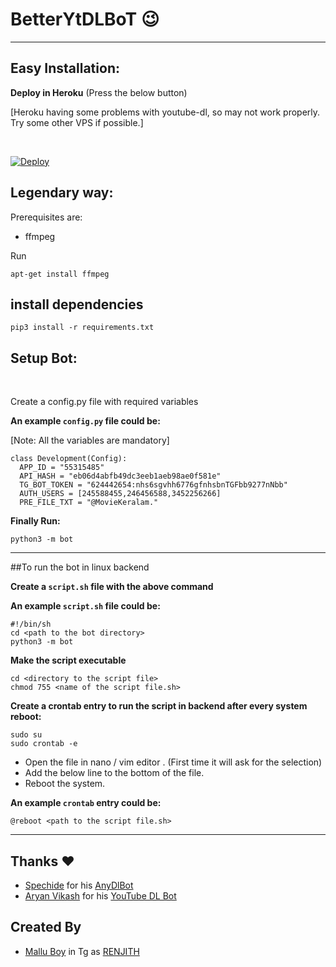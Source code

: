 # BetterYtDLBoT 😉

---
## Easy Installation:

**Deploy in Heroku** (Press the below button)

[Heroku having some problems with youtube-dl, so may not work properly. Try some other VPS if possible.]

<br />

[![Deploy](https://www.herokucdn.com/deploy/button.svg)](https://heroku.com/deploy?template=https://github.com/m4mallu/betterYTDLbot)

## Legendary way:

Prerequisites are:

  - ffmpeg

Run
<br />

    apt-get install ffmpeg

## install dependencies
    pip3 install -r requirements.txt


## Setup Bot:
<br />

Create a config.py file with required variables

**An example `config.py` file could be:**

[Note: All the variables are mandatory]

```python3
class Development(Config):
  APP_ID = "55315485"
  API_HASH = "eb06d4abfb49dc3eeb1aeb98ae0f581e"
  TG_BOT_TOKEN = "624442654:nhs6sgvhh6776gfnhsbnTGFbb9277nNbb"
  AUTH_USERS = [245588455,246456588,3452256266]
  PRE_FILE_TXT = "@MovieKeralam."
```
**Finally Run:**

    python3 -m bot

---
    
##To run the bot in linux backend

**Create a `script.sh` file with the above command**

**An example `script.sh` file could be:**

    #!/bin/sh
    cd <path to the bot directory>
    python3 -m bot

**Make the script executable**

    cd <directory to the script file>
    chmod 755 <name of the script file.sh>

**Create a crontab entry to run the script in backend after every system reboot:**

    sudo su
    sudo crontab -e
  - Open the file in nano / vim editor . (First time it will ask for the selection)
  - Add the below line to the bottom of the file.
  - Reboot the system.

**An example `crontab` entry could be:**

    @reboot <path to the script file.sh>

---

## Thanks ❤️
* [Spechide](https://telegram.dog/SpEcHIDe) for his [AnyDlBot](https://github.com/SpEcHiDe/AnyDLBot)
* [Aryan Vikash](https://t.me/aryanvikash) for his [YouTube DL Bot](https://github.com/aryanvikash/Youtube-Downloader-Bot)

## Created By
* [Mallu Boy](https://github.com/m4mallu) in Tg as [RENJITH](https://t.me/space4renjith)
